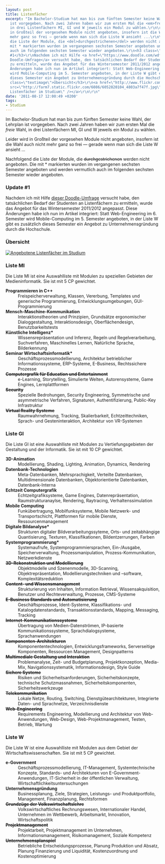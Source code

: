 ```yaml
---
layout: post
title: Listenfächer
excerpt: "Im Bachelor-Studium hat man bis zum fünften Semester keine Wahl, der Lehrplan
  ist vorgegeben. Nach zwei Jahren haben wir zum ersten Mal die <em>freie</em> Wahl,
  in drei Listenfächern MI, GI und W jeweils ein Modul zu wählen.\r\n\r\nLeider wird
  in Großteil der vorgesehen Module nicht angeboten, insofern ist die Wahl auch nicht
  mehr ganz so frei — gerade wenn man sich die Liste W ansieht ...\r\n\r\nNachfolgend
  die Liste der Module, die <del>durchgestrichenen</del> werden nicht angeboten. Die
  mit * markierten wurden im vergangenen sechsten Semester angeboten und werden vermutlich
  auch im folgenden sechsten Semester wieder angeboten.\r\n<h3 class=\"textimage\">Update
  #1</h3>\r\nNachdem ich mit Hilfe <a href=\"https://www.doodle.com/wdf3d9ca7g3fg74t\">dieser
  Doodle-Umfrage</a> versucht habe, den tatsächlichen Bedarf der Studenten an Listenfächern
  zu ermitteln, wurde das Angebot für das Wintersemester 2011/2012 angepasst. Diese
  Änderungen habe ich nun im Artikel integriert: Statt Web-Engineering im 6. Semester
  wird Mobile-Computing im 5. Semester angeboten, in der Liste W gibt es zusätzlich
  dieses Semester ein Angebot zu Unternehmensgründung durch die Hochschule.\r\n<h3
  class=\"textimage\">Übersicht</h3>\r\n<a href=\"http://www.flickr.com/photos/tacker/6052820104/in/photostream/\"><img
  src=\"http://farm7.static.flickr.com/6086/6052820104_4803a7f47f.jpg\" alt=\"Angebotene
  Listenfächer im Studium\" /></a>\r\n\r\n"
date: '2011-08-17 12:00:49 +0200'
tags:
- Studium
---
```

<p>Im Bachelor-Studium hat man bis zum fünften Semester keine Wahl, der Lehrplan ist vorgegeben. Nach zwei Jahren haben wir zum ersten Mal die <em>freie</em> Wahl, in drei Listenfächern MI, GI und W jeweils ein Modul zu wählen.</p>
<p>Leider wird in Großteil der vorgesehen Module nicht angeboten, insofern ist die Wahl auch nicht mehr ganz so frei — gerade wenn man sich die Liste W ansieht ...</p>
<p>Nachfolgend die Liste der Module, die <del>durchgestrichenen</del> werden nicht angeboten. Die mit * markierten wurden im vergangenen sechsten Semester angeboten und werden vermutlich auch im folgenden sechsten Semester wieder angeboten.</p>
<h3 class="textimage">Update #1</h3>
<p>Nachdem ich mit Hilfe <a href="https://www.doodle.com/wdf3d9ca7g3fg74t">dieser Doodle-Umfrage</a> versucht habe, den tatsächlichen Bedarf der Studenten an Listenfächern zu ermitteln, wurde das Angebot für das Wintersemester 2011/2012 angepasst. Diese Änderungen habe ich nun im Artikel integriert: Statt Web-Engineering im 6. Semester wird Mobile-Computing im 5. Semester angeboten, in der Liste W gibt es zusätzlich dieses Semester ein Angebot zu Unternehmensgründung durch die Hochschule.</p>
<h3 class="textimage">Übersicht</h3>
<p><a href="http://www.flickr.com/photos/tacker/6052820104/in/photostream/"><img src="http://farm7.static.flickr.com/6086/6052820104_4803a7f47f.jpg" alt="Angebotene Listenfächer im Studium" /></a></p>
<p><a id="more"></a><a id="more-788"></a></p>
<h3 class="textimage">Liste MI</h3>
<p>Die Liste MI ist eine Auswahlliste mit Modulen zu speziellen Gebieten der Medieninformatik. Sie ist mit 5 CP gewichtet.</p>
<dl>
<dt><strong>Programmieren in C++</strong></dt>
<dd>Freispeicherverwaltung, Klassen, Vererbung, Templates und generische Programmierung, Entwicklungsumgebungen, GUI-Programmierung</dd>
<dt><strong>Mensch-Maschine-Kommunikation</strong></dt>
<dd>Interaktionstheorien und Prinzipien, Grundsätze ergonomischer Dialoggestaltung, Interaktionsdesign, Oberflächendesign, Benutzbarkeitstests</dd>
<dt><strong>Künstliche Intelligenz*</strong></dt>
<dd>Wissensrepräsentation und Inferenz, Regeln und Regelverarbeitung, Suchverfahren, Maschinelles Lernen, Natürliche Sprache, Bilderkennung</dd>
<dt><strong>Seminar Wirtschaftsinformatik*</strong></dt>
<dd>Geschäftsprozessmodellierung, Architektur betrieblicher Informationssysteme, ERP-Systeme, E-Business, Rechtssichere Prozesse</dd>
<dt><strong><del datetime="2011-08-17T09:13:36+00:00">Computergrafik für Education und Entertainment</del></strong></dt>
<dd>e-Learning, Storytelling, Simulierte Welten, Autorensysteme, Game Engines, Lernplattformen</dd>
<dt><strong><del datetime="2011-08-17T09:13:36+00:00">Security</del></strong></dt>
<dd>Spezielle Bedrohungen, Security Engineering, Symmetrische und asymmetrische Verfahren, Signaturen, Authentifizierung, Public-Key Infrastruktur</dd>
<dt><strong><del datetime="2011-08-17T09:13:36+00:00">Virtual Reality Systeme</del></strong></dt>
<dd>Raumwahrnehmung, Tracking, Skalierbarkeit, Echtzeittechniken, Sprach- und Gesteninteraktion, Architektur von VR-Systemen</dd>
</dl>
<h3 class="textimage">Liste GI</h3>
<p>Die Liste GI ist eine Auswahlliste mit Modulen zu Vertiefungsgebieten der Gestaltung und der Informatik. Sie ist mit 10 CP gewichtet.</p>
<dl>
<dt><strong>3D-Animation</strong></dt>
<dd>Modellierung, Shading, Lighting, Animation, Dynamics, Rendering</dd>
<dt><strong>Datenbank-Technologien</strong></dt>
<dd>Meta-Datenbanken, Mehrsprachigkeit, Verteilte Datenbanken, Multidimensionale Datenbanken, Objektorientierte Datenbanken, Datenbank-Interna</dd>
<dt><strong>Echtzeit Computergrafik</strong></dt>
<dd>Echtzeitgrafiksysteme, Game Engines, Datenrepräsentation, Raumstrukturanaylse, Rendering, Raytracing, Verhaltenssimulation</dd>
<dt><strong>Mobile Computing</strong></dt>
<dd>Funkübertragung, Mobilfunksysteme, Mobile Netzwerk- und Transportschicht, Plattformen für mobile Dienste, Ressourcenmanagement</dd>
<dt><strong>Digitale Bildanalyse*</strong></dt>
<dd>Strukturen digitaler Bildverarbeitungssyteme, Orts- und zeitabhängige Quantisierung, Texturen, Klassifikationen, Bildentzerrungen, Farben</dd>
<dt><strong>Systemprogrammierung*</strong></dt>
<dd>Systemaufrufe, Systemprogrammiersprachen, Ein-/Ausgabe, Speicherverwaltung, Prozessmanipulation, Prozess-Kommunikation, Netzwerkdienste</dd>
<dt><strong><del datetime="2011-08-17T09:13:36+00:00">3D-Rekonstruktion und Modellierung</del></strong></dt>
<dd>Objektmodelle und Szenenmodelle, 3D-Scanning, Objektrepräsentation, Modellierungstechniken und –software, Komplexitätsreduktion</dd>
<dt><strong><del datetime="2011-08-17T09:13:36+00:00">Content- und Wissensmanagement</del></strong></dt>
<dd>Strukturierung von Inhalten, Information Retrieval, Wissensakquisition, Benutzer und Rechteverwaltung, Prozesse, CMS-Systeme</dd>
<dt><strong><del datetime="2011-08-17T09:13:36+00:00">E-Business Standards und Automatisierung</del></strong></dt>
<dd>Geschäftsprozesse, Ident-Systeme, Klassifikations- und Katalogdatenstandards, Transaktionsstandards, Mapping, Messaging,<br />
Tracking</dd>
<dt><strong><del datetime="2011-08-17T09:13:36+00:00">Internet-Kommunikationssysteme</del></strong></dt>
<dd>Übertragung von Medien-Datenströmen, IP-basierte Kommunikationssysteme, Sprachdialogsysteme, Sprachanwendungen</dd>
<dt><strong><del datetime="2011-08-17T09:13:36+00:00">Komponenten-Architekturen</del></strong></dt>
<dd>Komponententechnologien, Entwicklungsframeworks, Serverseitige Komponenten, Ressourcen Management, Designpatterns</dd>
<dt><strong><del datetime="2011-08-17T09:13:36+00:00">Multimediale Gestaltung und Interaktion</del></strong></dt>
<dd>Problemanalyse, Zeit- und Budgetplanung, Projektkonzeption, Media-Mix, Navigationssystematik, Informationsdesign, Style Guide</dd>
<dt><strong><del datetime="2011-08-17T09:13:36+00:00">Sichere Systeme</del></strong></dt>
<dd>Risiken und Sicherheitsanforderungen, Sicherheitskonzepte, technische Schutzmassnahmen, Sicherheitskomponenten, Sicherheitswerkzeuge</dd>
<dt><strong><del datetime="2011-08-17T09:13:36+00:00">Telekommunikation</del></strong></dt>
<dd>Lokale Netze, Routing, Switching, Dienstgütearchitekturen, Integrierte Daten- und Sprachnetze, Verzeichnisdienste</dd>
<dt><strong><del datetime="2011-10-11T08:48:27+00:00">Web-Engineering</del></strong></dt>
<dd>Requirements Engineering, Modellierung und Architektur von Web-Anwendungen, Web-Design, Web-Projektmanagement, Testen, Betrieb, Wartung</dd>
</dl>
<h3 class="textimage">Liste W</h3>
<p>Die Liste W ist eine Auswahlliste mit Modulen aus dem Gebiet der Wirtschaftswissenschaften. Sie ist mit 5 CP gewichtet.</p>
<dl>
<dt><strong>e-Government</strong></dt>
<dd>Geschäftsprozessmodellierung, IT-Management, Systemtechnische Konzepte, Standards- und Architekturen von E-Government-Anwendungen, IT-Sicherheit in der öffentlichen Verwaltung, Wirtschaftlichkeitsuntersuchungen</dd>
<dt><strong>Unternehmensgründung</strong></dt>
<dd>Businessplanung, Ziele, Strategien, Leistungs- und Produktportfolio, Management, Finanzplanung, Rechtsformen</dd>
<dt><strong><del datetime="2011-08-17T09:13:36+00:00">Grundzüge der Volkswirtschaftslehre</del></strong></dt>
<dd>Volkswirtschaftliches Rechnungswesen, Internationaler Handel, Unternehmen im Wettbewerb, Arbeitsmarkt, Innovation, Wirtschaftspolitik</dd>
<dt><strong><del datetime="2011-08-17T09:13:36+00:00">Projektmanagement</del></strong></dt>
<dd>Projektarbeit, Projektmanagement im Unternehmen, Informationsmanagement, Risikomanagement, Soziale Kompetenz</dd>
<dt><strong><del datetime="2011-08-17T09:13:36+00:00">Unternehmensplanspiel</del></strong></dt>
<dd>Betriebliche Entscheidungsprozesse, Planung Produktion und Absatz, Planung Finanzierung und Liquidität, Kostenzuordnung und Kostenoptimierung</dd>
</dl>
